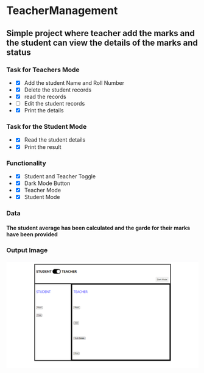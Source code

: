 # TeacherManagement
## Simple project where teacher add the marks and the student can view the details of the marks and status 
### Task for Teachers Mode
* - [x] Add the student Name and Roll Number
* - [x] Delete the student records 
* - [x] read the records
* - [ ] Edit the student records
* - [x] Print the details
### Task for the Student Mode
* - [x] Read the student details
* - [x] Print the result 
### Functionality
* - [x] Student and Teacher Toggle
* - [x] Dark Mode Button
* - [x] Teacher Mode
* - [x] Student Mode
### Data
#### The student average has been calculated and the garde for their marks have been provided 
### Output Image
![](front.png)

